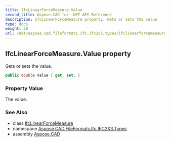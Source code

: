 ```yaml
---
title: IfcLinearForceMeasure.Value
second_title: Aspose.CAD for .NET API Reference
description: IfcLinearForceMeasure property. Gets or sets the value
type: docs
weight: 20
url: /net/aspose.cad.fileformats.ifc.ifc2x3.types/ifclinearforcemeasure/value/
---
```

## IfcLinearForceMeasure.Value property

Gets or sets the value.

```csharp
public double Value { get; set; }
```

### Property Value

The value.

### See Also

* class [IfcLinearForceMeasure](../)
* namespace [Aspose.CAD.FileFormats.Ifc.IFC2X3.Types](../../ifclinearforcemeasure/)
* assembly [Aspose.CAD](../../../)


